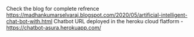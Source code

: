 Check the blog for complete refrence https://madhankumarselvaraj.blogspot.com/2020/05/artificial-intelligent-chat-bot-with.html
Chatbot URL deployed in the heroku cloud flatform - https://chatbot-asura.herokuapp.com/
